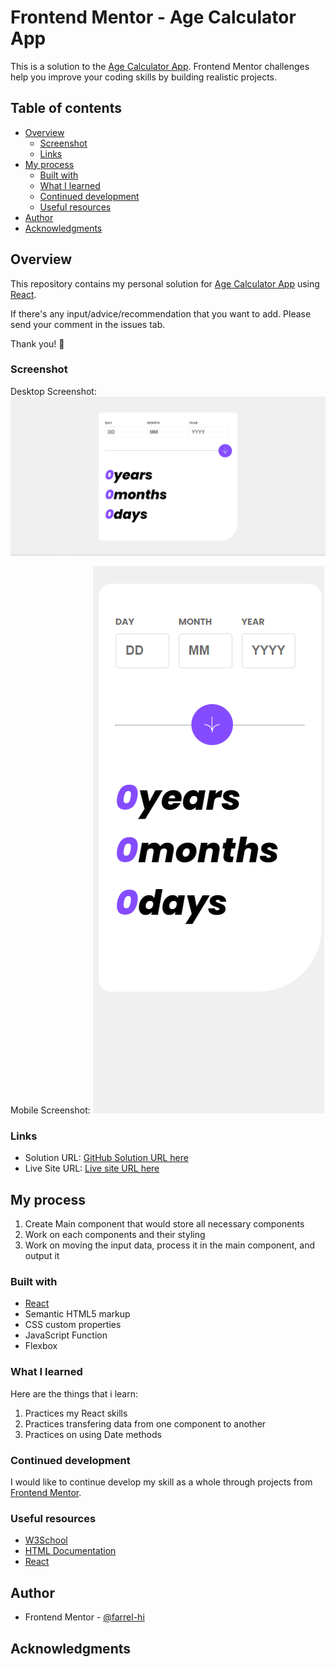 # Frontend Mentor - Age Calculator App

This is a solution to the [Age Calculator App](https://www.frontendmentor.io/challenges/age-calculator-app-dF9DFFpj-Q). Frontend Mentor challenges help you improve your coding skills by building realistic projects. 
## Table of contents

- [Overview](#overview)
  - [Screenshot](#screenshot)
  - [Links](#links)
- [My process](#my-process)
  - [Built with](#built-with)
  - [What I learned](#what-i-learned)
  - [Continued development](#continued-development)
  - [Useful resources](#useful-resources)
- [Author](#author)
- [Acknowledgments](#acknowledgments)

## Overview
This repository contains my personal solution for [Age Calculator App](https://www.frontendmentor.io/challenges/age-calculator-app-dF9DFFpj-Q) using [React](https://react.dev/).

If there's any input/advice/recommendation that you want to add. Please send your comment in the issues tab.

Thank you! 🙏

### Screenshot

Desktop Screenshot:
![](./screenshot/desktop-screenshot.png)

Mobile Screenshot:
![](./screenshot/mobile-screenshot.png)


### Links

- Solution URL: [GitHub Solution URL here](https://github.com/farrel-hi/frontend-mentor-age-calculator-react-app-main)
- Live Site URL: [Live site URL here](https://farrel-hi.github.io/frontend-mentor-age-calculator-react-app-main/)

## My process
1. Create Main component that would store all necessary components
2. Work on each components and their styling
3. Work on moving the input data, process it in the main component, and output it

### Built with

- [React](https://react.dev/)
- Semantic HTML5 markup
- CSS custom properties
- JavaScript Function
- Flexbox

### What I learned

Here are the things that i learn:
1. Practices my React skills
2. Practices transfering data from one component to another
3. Practices on using Date methods

### Continued development

I would like to continue develop my skill as a whole through projects from [Frontend Mentor](https://www.frontendmentor.io/).

### Useful resources

- [W3School](https://www.w3schools.com/)
- [HTML Documentation](https://developer.mozilla.org/en-US/docs/Web/HTML)
- [React](https://react.dev/)

## Author

- Frontend Mentor - [@farrel-hi](https://www.frontendmentor.io/profile/farrel-hi)

## Acknowledgments

